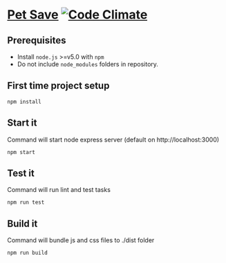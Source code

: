 # [Pet Save](http://http://petsave.azurewebsites.net) [![Code Climate](https://codeclimate.com/github/longchiwen/petsave/badges/gpa.svg)](https://codeclimate.com/github/longchiwen/petsave)

## Prerequisites ##
- Install `node.js` >=v5.0 with `npm`
- Do not include `node_modules` folders in repository.


## First time project setup ##
```
npm install
```

## Start it ##
Command will start node express server (default on http://localhost:3000)
```
npm start
```

## Test it ##
Command will run lint and test tasks
```
npm run test
```

## Build it ##
Command will bundle js and css files to ./dist folder
```
npm run build
```
